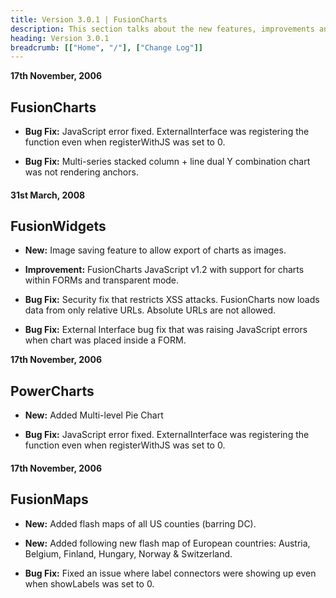 ```yaml
---
title: Version 3.0.1 | FusionCharts
description: This section talks about the new features, improvements and fixes for v3.0.1.
heading: Version 3.0.1
breadcrumb: [["Home", "/"], ["Change Log"]]
---
```


**17th November, 2006**

## FusionCharts

* **Bug Fix:** JavaScript error fixed. ExternalInterface was registering the function even when registerWithJS was set to 0.

* **Bug Fix:** Multi-series stacked column + line dual Y combination chart was not rendering anchors.

#### 31st March, 2008

## FusionWidgets

* **New:** Image saving feature to allow export of charts as images.

* **Improvement:** FusionCharts JavaScript v1.2 with support for charts within FORMs and transparent mode.

* **Bug Fix:** Security fix that restricts XSS attacks. FusionCharts now loads data from only relative URLs. Absolute URLs are not allowed.

* **Bug Fix:** External Interface bug fix that was raising JavaScript errors when chart was placed inside a FORM.

**17th November, 2006**

## PowerCharts

* **New:** Added Multi-level Pie Chart

* **Bug Fix:** JavaScript error fixed. ExternalInterface was registering the function even when registerWithJS was set to 0.

#### 17th November, 2006

## FusionMaps

* **New:** Added flash maps of all US counties (barring DC).

* **New:** Added following new flash map of European countries: Austria, Belgium, Finland, Hungary, Norway & Switzerland.

* **Bug Fix:** Fixed an issue where label connectors were showing up even when showLabels was set to 0.

